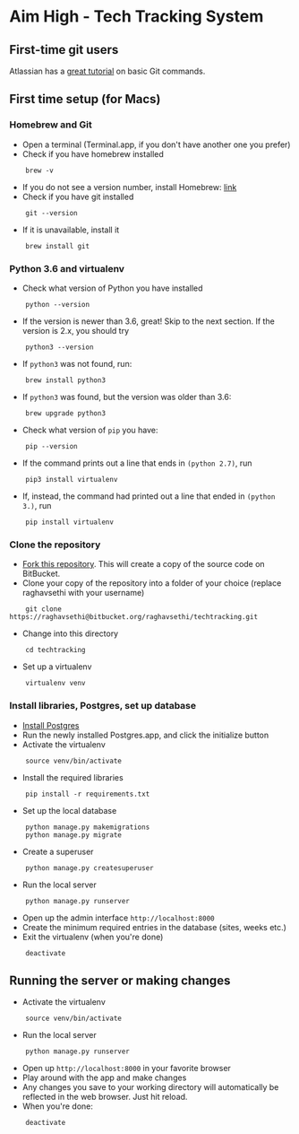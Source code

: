 # Aim High - Tech Tracking System

## First-time git users
Atlassian has a [great tutorial](https://www.atlassian.com/git/tutorials/learn-git-with-bitbucket-cloud) on basic Git commands.

## First time setup (for Macs)

### Homebrew and Git
* Open a terminal (Terminal.app, if you don't have another one you prefer)
* Check if you have homebrew installed
```commandline
    brew -v
```
* If you do not see a version number, install Homebrew: [link](https://brew.sh/)
* Check if you have git installed
```commandline
    git --version
```
* If it is unavailable, install it
```commandline
    brew install git
```

### Python 3.6 and virtualenv
* Check what version of Python you have installed
```commandline
    python --version
```
* If the version is newer than 3.6, great! Skip to the next section. If the version is 2.x, you should try
```commandline
    python3 --version
```
* If `python3` was not found, run:
```commandline
    brew install python3
```
* If `python3` was found, but the version was older than 3.6:
```commandline
    brew upgrade python3
```
* Check what version of `pip` you have:
```commandline
    pip --version
```
* If the command prints out a line that ends in `(python 2.7)`, run
```commandline
    pip3 install virtualenv
```
* If, instead, the command had printed out a line that ended in `(python 3.)`, run
```commandline
    pip install virtualenv
```

### Clone the repository

* [Fork this repository](https://bitbucket.org/ycoreaimhigh/techtracking/fork). This will create a copy of the source
  code on BitBucket.
* Clone your copy of the repository into a folder of your choice (replace raghavsethi with your username)
```commandline
    git clone https://raghavsethi@bitbucket.org/raghavsethi/techtracking.git
```
* Change into this directory
```commandline
    cd techtracking
```
* Set up a virtualenv
```commandline
    virtualenv venv
```

### Install libraries, Postgres, set up database
* [Install Postgres](http://postgresapp.com/)
* Run the newly installed Postgres.app, and click the initialize button
* Activate the virtualenv
```commandline
    source venv/bin/activate
```
* Install the required libraries
```commandline
    pip install -r requirements.txt
```
* Set up the local database
```commandline
    python manage.py makemigrations
    python manage.py migrate
```
* Create a superuser
```commandline
    python manage.py createsuperuser
```
* Run the local server
```commandline
    python manage.py runserver
```
* Open up the admin interface `http://localhost:8000`
* Create the minimum required entries in the database
(sites, weeks etc.)
* Exit the virtualenv (when you're done)
```commandline
    deactivate
```

## Running the server or making changes
* Activate the virtualenv
```commandline
    source venv/bin/activate
```
* Run the local server
```commandline
    python manage.py runserver
```
* Open up `http://localhost:8000` in your favorite browser
* Play around with the app and make changes
* Any changes you save to your working directory will automatically be reflected
  in the web browser. Just hit reload.
* When you're done:
```commandline
    deactivate
```